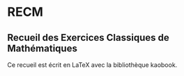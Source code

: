 # RECM
## Recueil des Exercices Classiques de Mathématiques

Ce recueil est écrit en LaTeX avec la bibliothèque kaobook.

